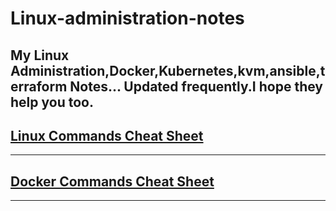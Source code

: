 # Linux-administration-notes
My Linux Administration,Docker,Kubernetes,kvm,ansible,terraform Notes...
Updated frequently.I hope they help you too.
---
## [Linux Commands Cheat Sheet](https://github.com/subodh-r-gupta/Linux-administration-notes/blob/main/Linux-commands-cheat-sheet.md)

---
## [Docker Commands Cheat Sheet](https://github.com/subodh-r-gupta/Art-of-Linux/blob/main/docker-commands-cheat-sheet.md)
---
